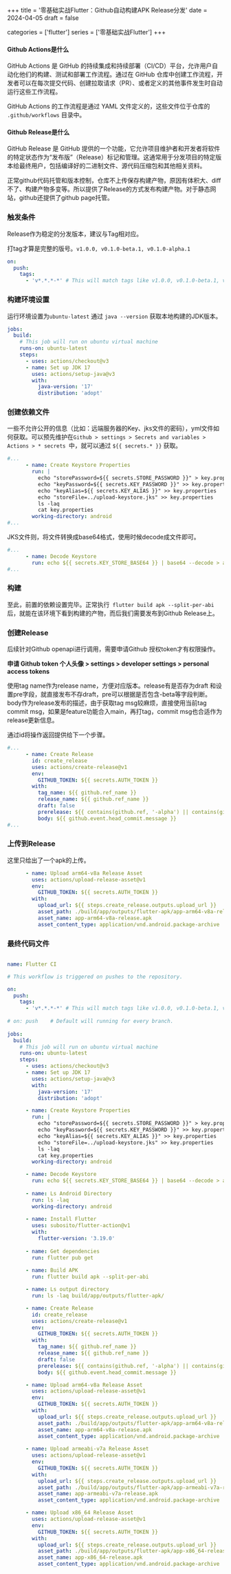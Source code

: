 +++
title = '零基础实战Flutter：Github自动构建APK Release分发'
date = 2024-04-05
draft = false

categories = ['flutter']
series = ['零基础实战Flutter']
+++

#### Github Actions是什么

GitHub Actions 是 GitHub 的持续集成和持续部署（CI/CD）平台，允许用户自动化他们的构建、测试和部署工作流程。通过在 GitHub 仓库中创建工作流程，开发者可以在每次提交代码、创建拉取请求（PR）、或者定义的其他事件发生时自动运行这些工作流程。

GitHub Actions 的工作流程是通过 YAML 文件定义的，这些文件位于仓库的 `.github/workflows` 目录中。

#### Github Release是什么

GitHub Release 是 GitHub 提供的一个功能，它允许项目维护者和开发者将软件的特定状态作为“发布版”（Release）标记和管理。这通常用于分发项目的特定版本给最终用户，包括编译好的二进制文件、源代码压缩包和其他相关资料。

正常github代码托管和版本控制，仓库不上传保存构建产物，原因有体积大、diff不了、构建产物多变等。所以提供了Release的方式发布构建产物。对于静态网站，github还提供了github page托管。

  


### 触发条件

Release作为稳定的分发版本，建议与Tag相对应。

打tag才算是完整的版号。`v1.0.0, v0.1.0-beta.1, v0.1.0-alpha.1`

```yaml
on:
  push:
    tags:
      - 'v*.*.*-*' # This will match tags like v1.0.0, v0.1.0-beta.1, v0.1.0-alpha.1
```

### 构建环境设置

运行环境设置为`ubuntu-latest` 通过 `java --version` 获取本地构建的JDK版本。

```yaml
jobs:
  build:
    # This job will run on ubuntu virtual machine
    runs-on: ubuntu-latest
    steps:
      - uses: actions/checkout@v3
      - name: Set up JDK 17
        uses: actions/setup-java@v3
        with:
          java-version: '17'
          distribution: 'adopt'
```

### **创建依赖文件**

一些不允许公开的信息（比如：远端服务器的Key、jks文件的密码），yml文件如何获取。可以预先维护在` Github > settings > Secrets and variables > Actions > * secrets  `中，就可以通过 `${{ secrets.* }}` 获取。

```yaml
#...
      - name: Create Keystore Properties
        run: |
          echo "storePassword=${{ secrets.STORE_PASSWORD }}" > key.properties
          echo "keyPassword=${{ secrets.KEY_PASSWORD }}" >> key.properties
          echo "keyAlias=${{ secrets.KEY_ALIAS }}" >> key.properties
          echo "storeFile=../upload-keystore.jks" >> key.properties
          ls -laq
          cat key.properties
        working-directory: android
#...
```

JKS文件则，将文件转换成base64格式，使用时候decode成文件即可。

```yaml
#...
      - name: Decode Keystore
        run: echo ${{ secrets.KEY_STORE_BASE64 }} | base64 --decode > android/upload-keystore.jks
#...
```

### 构建

至此，前置的依赖设置完毕。正常执行`  flutter build apk --split-per-abi ` 后，就能在该环境下看到构建的产物，而后我们需要发布到Github Release上。

### **创建Release**

后续针对Github openapi进行调用，需要申请Github 授权token才有权限操作。

**申请 Github token 个人头像 > settings > developer settings > personal access tokens**

使用tag name作为release name，方便对应版本。release有是否存为draft 和设置pre字段，就直接发布不存draft，pre可以根据是否包含-beta等字段判断。body作为release发布的描述，由于获取tag msg较麻烦，直接使用当前tag commit msg，如果是feature功能合入main，再打tag，commit msg也合适作为release更新信息。

通过id将操作返回提供给下一个步骤。

```yaml
#...
      - name: Create Release
        id: create_release
        uses: actions/create-release@v1
        env:
          GITHUB_TOKEN: ${{ secrets.AUTH_TOKEN }}
        with:
          tag_name: ${{ github.ref_name }}
          release_name: ${{ github.ref_name }}
          draft: false
          prerelease: ${{ contains(github.ref, '-alpha') || contains(github.ref, '-beta') }}
          body: ${{ github.event.head_commit.message }}
#...
```

### **上传到Release**

这里只给出了一个apk的上传。

```yaml
      - name: Upload arm64-v8a Release Asset 
        uses: actions/upload-release-asset@v1
        env:
          GITHUB_TOKEN: ${{ secrets.AUTH_TOKEN }}
        with:
          upload_url: ${{ steps.create_release.outputs.upload_url }}
          asset_path: ./build/app/outputs/flutter-apk/app-arm64-v8a-release.apk
          asset_name: app-arm64-v8a-release.apk
          asset_content_type: application/vnd.android.package-archive
```

### 最终代码文件

```yaml

name: Flutter CI

# This workflow is triggered on pushes to the repository.

on:
  push:
    tags:
      - 'v*.*.*-*' # This will match tags like v1.0.0, v0.1.0-beta.1, v0.1.0-alpha.1, etc.
    
# on: push    # Default will running for every branch.
    
jobs:
  build:
    # This job will run on ubuntu virtual machine
    runs-on: ubuntu-latest
    steps:
      - uses: actions/checkout@v3
      - name: Set up JDK 17
        uses: actions/setup-java@v3
        with:
          java-version: '17'
          distribution: 'adopt'

      - name: Create Keystore Properties
        run: |
          echo "storePassword=${{ secrets.STORE_PASSWORD }}" > key.properties
          echo "keyPassword=${{ secrets.KEY_PASSWORD }}" >> key.properties
          echo "keyAlias=${{ secrets.KEY_ALIAS }}" >> key.properties
          echo "storeFile=../upload-keystore.jks" >> key.properties
          ls -laq
          cat key.properties
        working-directory: android

      - name: Decode Keystore
        run: echo ${{ secrets.KEY_STORE_BASE64 }} | base64 --decode > android/upload-keystore.jks
      
      - name: Ls Android Directory
        run: ls -laq
        working-directory: android
      
      - name: Install Flutter
        uses: subosito/flutter-action@v1
        with:
          flutter-version: '3.19.0'
          
      - name: Get dependencies
        run: flutter pub get
   
      - name: Build APK
        run: flutter build apk --split-per-abi

      - name: Ls output directory
        run: ls -laq build/app/outputs/flutter-apk/

      - name: Create Release
        id: create_release
        uses: actions/create-release@v1
        env:
          GITHUB_TOKEN: ${{ secrets.AUTH_TOKEN }}
        with:
          tag_name: ${{ github.ref_name }}
          release_name: ${{ github.ref_name }}
          draft: false
          prerelease: ${{ contains(github.ref, '-alpha') || contains(github.ref, '-beta') }}
          body: ${{ github.event.head_commit.message }}

      - name: Upload arm64-v8a Release Asset 
        uses: actions/upload-release-asset@v1
        env:
          GITHUB_TOKEN: ${{ secrets.AUTH_TOKEN }}
        with:
          upload_url: ${{ steps.create_release.outputs.upload_url }}
          asset_path: ./build/app/outputs/flutter-apk/app-arm64-v8a-release.apk
          asset_name: app-arm64-v8a-release.apk
          asset_content_type: application/vnd.android.package-archive
      
      - name: Upload armeabi-v7a Release Asset 
        uses: actions/upload-release-asset@v1
        env:
          GITHUB_TOKEN: ${{ secrets.AUTH_TOKEN }}
        with:
          upload_url: ${{ steps.create_release.outputs.upload_url }}
          asset_path: ./build/app/outputs/flutter-apk/app-armeabi-v7a-release.apk
          asset_name: app-armeabi-v7a-release.apk
          asset_content_type: application/vnd.android.package-archive

      - name: Upload x86_64 Release Asset 
        uses: actions/upload-release-asset@v1
        env:
          GITHUB_TOKEN: ${{ secrets.AUTH_TOKEN }}
        with:
          upload_url: ${{ steps.create_release.outputs.upload_url }}
          asset_path: ./build/app/outputs/flutter-apk/app-x86_64-release.apk
          asset_name: app-x86_64-release.apk
          asset_content_type: application/vnd.android.package-archive
  
  
```
